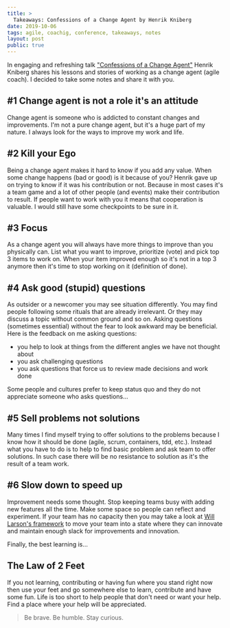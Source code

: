 ```yaml
---
title: >
  Takeaways: Confessions of a Change Agent by Henrik Kniberg
date: 2019-10-06
tags: agile, coachig, conference, takeaways, notes
layout: post
public: true
---
```


In engaging and refreshing talk ["Confessions of a Change Agent"](https://youtu.be/c1W6U2duXdI) Henrik Kniberg shares his lessons and stories of working as a change agent (agile coach). I decided to take some notes and share it with you.

## #1 Change agent is not a role it's an attitude

Change agent is someone who is addicted to constant changes and improvements. I'm not a pure change agent, but it's a huge part of my nature. I always look for the ways to improve my work and life.

## #2 Kill your Ego

Being a change agent makes it hard to know if you add any value. When some change happens (bad or good) is it because of you? Henrik gave up on trying to know if it was his contribution or not. Because in most cases it's a team game and a lot of other people (and events) make their contribution to result. If people want to work with you it means that cooperation is valuable. I would still have some checkpoints to be sure in it.

## #3 Focus

As a change agent you will always have more things to improve than you physically can. List what you want to improve, prioritize (vote) and pick top 3 items to work on. When your item improved enough so it's not in a top 3 anymore then it's time to stop working on it (definition of done).

## #4 Ask good (stupid) questions

As outsider or a newcomer you may see situation differently. You may find people following some rituals that are already irrelevant. Or they may discuss a topic without common ground and so on. Asking questions (sometimes essential) without the fear to look awkward may be beneficial. Here is the feedback on me asking questions:

- you help to look at things from the different angles we have not thought about
- you ask challenging questions
- you ask questions that force us to review made decisions and work done

Some people and cultures prefer to keep status quo and they do not appreciate someone who asks questions...

## #5 Sell problems not solutions

Many times I find myself trying to offer solutions to the problems because I know how it should be done (agile, scrum, containers, tdd, etc.). Instead what you have to do is to help to find basic problem and ask team to offer solutions. In such case there will be no resistance to solution as it's the result of a team work.

## #6 Slow down to speed up

Improvement needs some thought. Stop keeping teams busy with adding new features all the time. Make some space so people can reflect and experiment. If your team has no capacity then you may take a look at [Will Larson's framework](https://lethain.com/durably-excellent-teams/) to move your team into a state where they can innovate and maintain enough slack for improvements and innovation. 

Finally, the best learning is...

## The Law of 2 Feet

If you not learning, contributing or having fun where you stand right now then use your feet and go somewhere else to learn, contribute and have some fun. Life is too short to help people that don't need or want your help. Find a place where your help will be appreciated.

> Be brave. Be humble. Stay curious.
